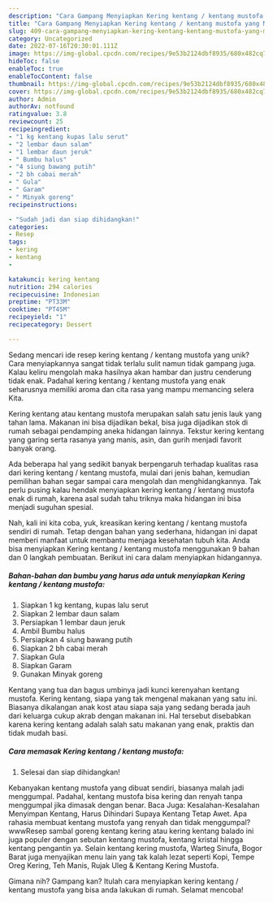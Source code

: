 ```yaml
---
description: "Cara Gampang Menyiapkan Kering kentang / kentang mustofa yang Mantap"
title: "Cara Gampang Menyiapkan Kering kentang / kentang mustofa yang Mantap"
slug: 409-cara-gampang-menyiapkan-kering-kentang-kentang-mustofa-yang-mantap
category: Uncategorized
date: 2022-07-16T20:30:01.111Z
image: https://img-global.cpcdn.com/recipes/9e53b2124dbf8935/680x482cq70/kering-kentang-kentang-mustofa-foto-resep-utama.jpg
hideToc: false
enableToc: true
enableTocContent: false
thumbnail: https://img-global.cpcdn.com/recipes/9e53b2124dbf8935/680x482cq70/kering-kentang-kentang-mustofa-foto-resep-utama.jpg
cover: https://img-global.cpcdn.com/recipes/9e53b2124dbf8935/680x482cq70/kering-kentang-kentang-mustofa-foto-resep-utama.jpg
author: Admin
authorAv: notfound
ratingvalue: 3.8
reviewcount: 25
recipeingredient:
- "1 kg kentang kupas lalu serut"
- "2 lembar daun salam"
- "1 lembar daun jeruk"
- " Bumbu halus"
- "4 siung bawang putih"
- "2 bh cabai merah"
- " Gula"
- " Garam"
- " Minyak goreng"
recipeinstructions:

- "Sudah jadi dan siap dihidangkan!"
categories:
- Resep
tags:
- kering
- kentang
- 

katakunci: kering kentang  
nutrition: 294 calories
recipecuisine: Indonesian
preptime: "PT33M"
cooktime: "PT45M"
recipeyield: "1"
recipecategory: Dessert

---
```





Sedang mencari ide resep kering kentang / kentang mustofa yang unik? Cara menyiapkannya sangat tidak terlalu sulit namun tidak gampang juga. Kalau keliru mengolah maka hasilnya akan hambar dan justru cenderung tidak enak. Padahal kering kentang / kentang mustofa yang enak seharusnya memiliki aroma dan cita rasa yang mampu memancing selera Kita.





Kering kentang atau kentang mustofa merupakan salah satu jenis lauk yang tahan lama. Makanan ini bisa dijadikan bekal, bisa juga dijadikan stok di rumah sebagai pendamping aneka hidangan lainnya. Tekstur kering kentang yang garing serta rasanya yang manis, asin, dan gurih menjadi favorit banyak orang.

Ada beberapa hal yang sedikit banyak berpengaruh terhadap kualitas rasa dari kering kentang / kentang mustofa, mulai dari jenis bahan, kemudian pemilihan bahan segar sampai cara mengolah dan menghidangkannya. Tak perlu pusing kalau hendak menyiapkan kering kentang / kentang mustofa enak di rumah, karena asal sudah tahu triknya maka hidangan ini bisa menjadi suguhan spesial.






Nah, kali ini kita coba, yuk, kreasikan kering kentang / kentang mustofa sendiri di rumah. Tetap dengan bahan yang sederhana, hidangan ini dapat memberi manfaat untuk membantu menjaga kesehatan tubuh kita. Anda bisa menyiapkan Kering kentang / kentang mustofa menggunakan 9 bahan dan 0 langkah pembuatan. Berikut ini cara dalam menyiapkan hidangannya.

<!--inarticleads1-->

##### Bahan-bahan dan bumbu yang harus ada untuk menyiapkan Kering kentang / kentang mustofa:

1. Siapkan 1 kg kentang, kupas lalu serut
1. Siapkan 2 lembar daun salam
1. Persiapkan 1 lembar daun jeruk
1. Ambil  Bumbu halus
1. Persiapkan 4 siung bawang putih
1. Siapkan 2 bh cabai merah
1. Siapkan  Gula
1. Siapkan  Garam
1. Gunakan  Minyak goreng


Kentang yang tua dan bagus umbinya jadi kunci kerenyahan kentang mustofa. Kering kentang, siapa yang tak mengenal makanan yang satu ini. Biasanya dikalangan anak kost atau siapa saja yang sedang berada jauh dari keluarga cukup akrab dengan makanan ini. Hal tersebut disebabkan karena kering kentang adalah salah satu makanan yang enak, praktis dan tidak mudah basi. 

<!--inarticleads2-->

##### Cara memasak Kering kentang / kentang mustofa:


1. Selesai dan siap dihidangkan!

Kebanyakan kentang mustofa yang dibuat sendiri, biasanya malah jadi menggumpal. Padahal, kentang mustofa bisa kering dan renyah tanpa menggumpal jika dimasak dengan benar. Baca Juga: Kesalahan-Kesalahan Menyimpan Kentang, Harus Dihindari Supaya Kentang Tetap Awet. Apa rahasia membuat kentang mustofa yang renyah dan tidak menggumpal? wwwResep sambal goreng kentang kering atau kering kentang balado ini juga populer dengan sebutan kentang mustofa, kentang kristal hingga kentang pengantin ya. Selain kentang kering mustofa, Warteg Sinufa, Bogor Barat juga menyajikan menu lain yang tak kalah lezat seperti Kopi, Tempe Oreg Kering, Teh Manis, Rujak Uleg &amp; Kentang Kering Mustofa. 

Gimana nih? Gampang kan? Itulah cara menyiapkan kering kentang / kentang mustofa yang bisa anda lakukan di rumah. Selamat mencoba!
